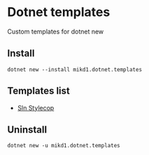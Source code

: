 # Dotnet templates

Custom templates for dotnet new

## Install

```
dotnet new --install mikd1.dotnet.templates
```

## Templates list

* [Sln Stylecop](templates/SlnStylecop/README.md)

## Uninstall

```
dotnet new -u mikd1.dotnet.templates
```
